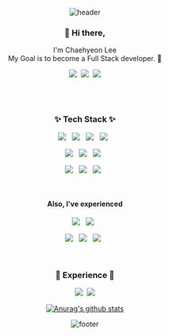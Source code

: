<div align="center">

![header](https://capsule-render.vercel.app/api?type=waving&color=auto&height=250&section=header&text=Chaehyeon%20Lee&fontSize=80&fontAlign=50)

<h3 align="center"> 👋 Hi there,</h3>
<p align="center">
I'm Chaehyeon Lee<br>
My Goal is to become a Full Stack developer. 🌱 <br>
<p align='center'>
  <a href="mailto:lch50484084@gmail.com"><img src="https://img.shields.io/badge/Gmail-d14836?style=for-the-badge&logo=Gmail&logoColor=white"/></a>&nbsp
  <a href="https://devch.co.kr/"><img src="https://img.shields.io/badge/Tech%20Blog-7957D5?style=for-the-badge&logo=Buefy&logoColor=white"/></a>&nbsp
  <a href="https://portfolio.devch.co.kr/"><img src="https://img.shields.io/badge/Portfolio-212121?style=for-the-badge&logo=pfSense&logoColor=white"/></a>
</p>  
 <br/><br/>
</p>
<h3 align="center">✨ Tech Stack ✨ </h3>
<p align="center">
  <img src="https://img.shields.io/badge/Javascript%20-F7DF1E.svg?&style=for-the-badge&logo=javascript&logoColor=black"/>&nbsp;&nbsp;
  <img src="https://img.shields.io/badge/python%20-3776AB.svg?&style=for-the-badge&logo=python&logoColor=white"/>&nbsp;&nbsp;
  <img src="https://img.shields.io/badge/React%20-%2320232a.svg?&style=for-the-badge&logo=react&logoColor=%2361DAFB"/>&nbsp;&nbsp;
  <img src="https://img.shields.io/badge/ReactNative%20-%2320232a.svg?&style=for-the-badge&logo=react&logoColor=%2361DAFB"/>&nbsp;&nbsp;
</p>
<p align="center">

  <img src="https://img.shields.io/badge/AWS EC2%20-%23FF9900.svg?&style=for-the-badge&logo=amazon-aws&logoColor=white"/>&nbsp;&nbsp;
  <img src="https://img.shields.io/badge/AWS S3%20-%23FF9900.svg?&style=for-the-badge&logo=amazon-aws&logoColor=white"/>&nbsp;&nbsp;
  <img src="https://img.shields.io/badge/AWS RDS%20-%23FF9900.svg?&style=for-the-badge&logo=amazon-aws&logoColor=white"/>&nbsp;&nbsp;
</p>
<p align="center">
  <img src="https://img.shields.io/badge/Linux%20-E95420.svg?&style=for-the-badge&logo=Linux&logoColor=white"/>&nbsp;&nbsp;
   <img src="https://img.shields.io/badge/NGINX%20-009639.svg?&style=for-the-badge&logo=NGINX&logoColor=white"/>&nbsp;&nbsp;
   <img src="https://img.shields.io/badge/MySQL-4479A1.svg?&style=for-the-badge&logo=mysql&logoColor=white"/>&nbsp;&nbsp;
</p>



 <br/>

<h4 align="center" >Also, I've experienced</h4>
<p align="center">
  <img src="https://img.shields.io/badge/Java%20-007396.svg?&style=for-the-badge&logo=java&logoColor=white"/>&nbsp;&nbsp;
  <img src="https://img.shields.io/badge/springboot%20-6DB33F.svg?&style=for-the-badge&logo=springboot&logoColor=white"/>&nbsp;&nbsp;
</p>
<p align="center">
  <img src="https://img.shields.io/badge/Docker%20-2496ED.svg?&style=flat-square&logo=Docker&logoColor=%2361DAFB"/>&nbsp;&nbsp;
  <img src ="https://img.shields.io/badge/MongoDB-%234ea94b.svg?&style=flat-square&logo=mongodb&logoColor=white"/>&nbsp;&nbsp;
  <img src="https://img.shields.io/badge/Jupyter%20-%23F37626.svg?&style=flat-square&logo=Jupyter&logoColor=white" />&nbsp;&nbsp;
</p>



 <br>


<h3 align="center">💜 Experience 💜</h3>
<p align='center'>
  <a href="https://chlee1001.github.io/"><img src="https://img.shields.io/badge/Tech%20Blog-7957D5?style=for-the-badge&logo=Buefy&logoColor=white"/></a>&nbsp
  <a href="https://ch-portfolio.4084.live/"><img src="https://img.shields.io/badge/Portfolio-212121?style=for-the-badge&logo=pfSense&logoColor=white"/></a>
</p> 



[![Anurag's github stats](https://github-readme-stats.vercel.app/api?username=chlee1001&count_private=true&show_icons=true&theme=nightowl)](https://github.com/chlee1001/github-readme-stats)


![footer](https://capsule-render.vercel.app/api?type=waving&color=auto&height=200&section=footer&text=%20&fontSize=90)

</div>




<!--
**chlee1001/chlee1001** is a ✨ _special_ ✨ repository because its `README.md` (this file) appears on your GitHub profile.

Here are some ideas to get you started:

- 🔭 I’m currently working on ...
- 🌱 I’m currently learning ...
- 👯 I’m looking to collaborate on ...
- 🤔 I’m looking for help with ...
- 💬 Ask me about ...
- 📫 How to reach me: ...
- 😄 Pronouns: ...
- ⚡ Fun fact: ...

[![Tech Blog Badge](http://img.shields.io/badge/-Tech%20blog-black?style=flat-square&logo=github&link=https://chlee1001.github.io/)](https://chlee1001.github.io/) 

[![Hits](https://hits.seeyoufarm.com/api/count/incr/badge.svg?url=https%3A%2F%2Fgithub.com%2Fchlee1001%2Fhit-counter)](https://hits.seeyoufarm.com)

[![Instagram Badge](https://img.shields.io/badge/-Instagram-dd2a7b?style=flat-square&logo=instagram&logoColor=white&link=https://www.instagram.com/chaehy2on/)](https://www.instagram.com/chaehy2on/)
[![Gmail Badge](https://img.shields.io/badge/-Gmail-d14836?style=flat-square&logo=Gmail&logoColor=white&link=mailto:chlee1001@gachon.ac.kr)](mailto:chlee1001@gachon.ac.kr)
[![Blog](https://img.shields.io/badge/Blog-chlee1001.github.io-green.svg)](https://chlee1001.github.io/)

![PYTHON](https://img.shields.io/badge/PYTHON-%E2%98%85%E2%98%85%E2%98%85%E2%98%85%E2%98%86-0696D7?style=plastic&logo=Python&logoColor=white) ![ANDROID](https://img.shields.io/badge/JAVA%20&%20ANDROID-%E2%98%85%E2%98%85%E2%98%85%E2%98%86%E2%98%86-3DDC84?style=plastic&logo=android&logoColor=white)  ![Matlab](https://img.shields.io/badge/Matlab-%E2%98%85%E2%98%85%E2%98%86%E2%98%86%E2%98%86-0076A8?style=plastic&logo=mathworks&logoColor=white) ![Kotlin](https://img.shields.io/badge/Kotlin-%E2%98%85%E2%98%85%E2%98%86%E2%98%86%E2%98%86-0095D5?style=plastic&logo=kotlin&logoColor=white)

- Recently used languages
    - Python
    - C++
    - Javascript
    [![Top Langs](https://github-readme-stats.vercel.app/api/top-langs/?username=chlee1001&hide=scss,css&langs_count=7&layout=compact&exclude_repo=velog-reader,react-nodebird,JeonJu_App)](https://github.com/anuraghazra/github-readme-stats)


-->







 
